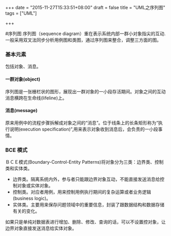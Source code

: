 +++
date = "2015-11-27T15:33:51+08:00"
draft = false 
title = "UML之序列图"
tags = ["UML"]

+++

#序列图
序列图（sequence diagram）重在表示系统内部一群小对象指尖的互动.一般采用双叉法同步分析用例图和类图，通过序列图来整合，调整三方面的图。

### 基本元素
包括对象、消息。

#### 一群对象(object)
序列图是一张栅栏状的图形，展现出一群对象的一小段存活期间。对象之间的互动消息横跨在生命线(lifeline)上。

#### 消息(message)
原来用例中的流程步骤拆解成对象之间的“消息”。位于线条上的长条矩形称为“执行说明(execution specification)”,用来表示对象收到消息后，会负责的一小段事情。

### BCE 模式
ＢＣＥ模式(Boundary-Control-Entity Patterns)将对象分为三类：边界类、控制类和实体类。　　

 - 边界类。隔离系统内外，参与者只能跟边界对象互动，不能直接发送消息给控制对象或实体对象。
 - 控制类。对应者用例，用来控制用例执行期间的复杂运算或者业务逻辑(business logic)。
 - 实体类。主要用来保存问题领域中的重要信息，封装了跟数据结构和数据存储有关的变化。　　
 
如果只是单纯对数据表进行增加、删除、修改、查询的话，可以不设置控对象，让边界对象直接发送消息给实体对象。
